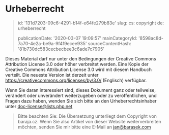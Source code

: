 Urheberrecht
============

> id: '131d7203-09c6-4291-b14f-e64fe279b83e'
> slug:
> 	cs: copyright
> 	de: urheberrecht
> 
> publicationDate: '2020-03-07 19:09:57'
> mainCategoryId: '8598ac8d-7a70-4e2a-be9a-9f4f9ecee935'
> sourceContentHash: '81b730dc583cecbecbee3c6ade7c7905'

Dieses Material darf nur unter den Bedingungen der Creative Commons Attribution License 3.0 oder höher verbreitet werden. Eine Kopie der Creative Commons Attribution License 3.0 wird mit diesem Handbuch verteilt. Die neueste Version ist derzeit unter <a href="https://creativecommons.org/licenses/by/3.0/">https://creativecommons.org/licenses/by/3.0/</a> (Englisch) verfügbar.

Wenn Sie daran interessiert sind, dieses Dokument ganz oder teilweise, verändert oder unverändert weiterzugeben oder zu veröffentlichen, und Fragen dazu haben, wenden Sie sich bitte an den Urheberrechtsinhaber unter doc-license@lists.php.net

> Bitte beachten Sie: Die Übersetzung unterliegt dem Copyright von baraja.cz. Wenn Sie also Artikel von dieser Website weiterverbreiten möchten, senden Sie mir bitte eine E-Mail an jan@barasek.com
